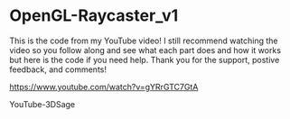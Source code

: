 # OpenGL-Raycaster_v1

This is the code from my YouTube video! 
I still recommend watching the video so you follow along and see what each part does and how it works but here is the code if you need help. Thank you for the support, postive feedback, and comments! 

https://www.youtube.com/watch?v=gYRrGTC7GtA

YouTube-3DSage
